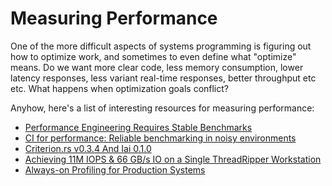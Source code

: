 # Measuring Performance

One of the more difficult aspects of systems programming is figuring out how to
optimize work, and sometimes to even define what "optimize" means. Do we want
more clear code, less memory consumption, lower latency responses, less variant
real-time responses, better throughput etc etc. What happens when optimization
goals conflict?

Anyhow, here's a list of interesting resources for measuring performance:

* [Performance Engineering Requires Stable Benchmarks](https://buttondown.email/nelhage/archive/f6e8eddc-b96c-4e66-a648-006f9ebb6678)
* [CI for performance: Reliable benchmarking in noisy environments](https://pythonspeed.com/articles/consistent-benchmarking-in-ci/)
* [Criterion.rs v0.3.4 And Iai 0.1.0](https://bheisler.github.io/post/criterion-rs-0-3-4/)
* [Achieving 11M IOPS & 66 GB/s IO on a Single ThreadRipper Workstation](https://tanelpoder.com/posts/11m-iops-with-10-ssds-on-amd-threadripper-pro-workstation/)
* [Always-on Profiling for Production Systems](https://0x.tools/)
